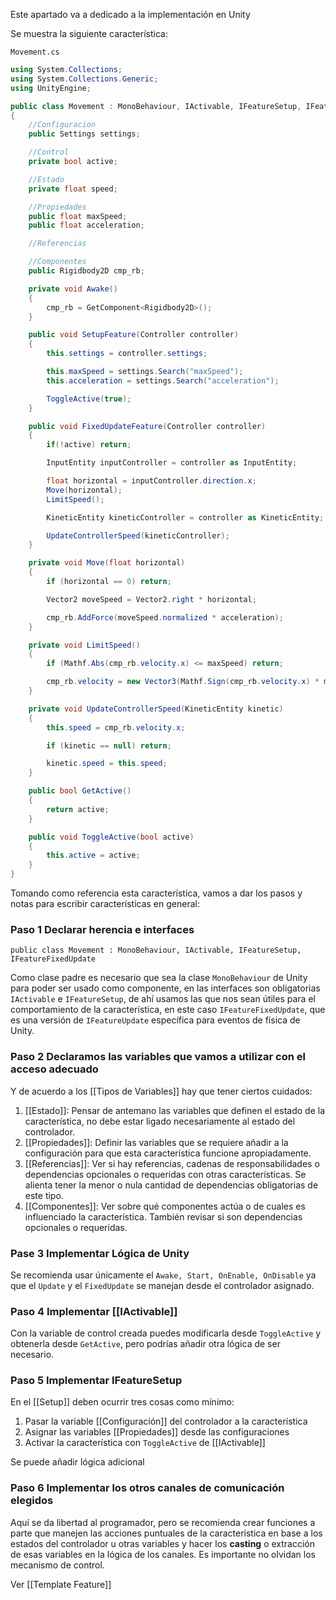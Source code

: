 Este apartado va a dedicado a la implementación en Unity

Se muestra la siguiente característica:

`Movement.cs`
```csharp
using System.Collections;
using System.Collections.Generic;
using UnityEngine;

public class Movement : MonoBehaviour, IActivable, IFeatureSetup, IFeatureFixedUpdate
{
    //Configuracion
    public Settings settings;

    //Control
    private bool active;

    //Estado
    private float speed;

    //Propiedades
    public float maxSpeed;
    public float acceleration;

    //Referencias

    //Componentes
    public Rigidbody2D cmp_rb;

    private void Awake()
    {
        cmp_rb = GetComponent<Rigidbody2D>();
    }

    public void SetupFeature(Controller controller)
    {
        this.settings = controller.settings;

        this.maxSpeed = settings.Search("maxSpeed");
        this.acceleration = settings.Search("acceleration");

        ToggleActive(true);
    }

    public void FixedUpdateFeature(Controller controller)
    {
        if(!active) return;

        InputEntity inputController = controller as InputEntity;

        float horizontal = inputController.direction.x;
        Move(horizontal);
        LimitSpeed();

        KineticEntity kineticController = controller as KineticEntity;

        UpdateControllerSpeed(kineticController);
    }

    private void Move(float horizontal)
    {
        if (horizontal == 0) return;

        Vector2 moveSpeed = Vector2.right * horizontal;

        cmp_rb.AddForce(moveSpeed.normalized * acceleration);
    }

    private void LimitSpeed()
    {
        if (Mathf.Abs(cmp_rb.velocity.x) <= maxSpeed) return;

        cmp_rb.velocity = new Vector3(Mathf.Sign(cmp_rb.velocity.x) * maxSpeed, cmp_rb.velocity.y);
    }

    private void UpdateControllerSpeed(KineticEntity kinetic)
    {
        this.speed = cmp_rb.velocity.x;

        if (kinetic == null) return;

        kinetic.speed = this.speed;
    }

    public bool GetActive()
    {
        return active;
    }

    public void ToggleActive(bool active)
    {
        this.active = active;
    }
}

```

Tomando como referencia esta característica, vamos a dar los pasos y notas para escribir características en general:

### Paso 1 Declarar herencia e interfaces

`public class Movement : MonoBehaviour, IActivable, IFeatureSetup, IFeatureFixedUpdate`

Como clase padre es necesario que sea la clase `MonoBehaviour` de Unity para poder ser usado como componente, en las interfaces son obligatorias `IActivable` e `IFeatureSetup`, de ahí usamos las que nos sean útiles para el comportamiento de la característica, en este caso `IFeatureFixedUpdate`, que es una versión de `IFeatureUpdate` específica para eventos de física de Unity.

### Paso 2 Declaramos las variables que vamos a utilizar con el acceso adecuado

Y de acuerdo a los [[Tipos de Variables]] hay que tener ciertos cuidados:
1. [[Estado]]: Pensar de antemano las variables que definen el estado de la característica, no debe estar ligado necesariamente al estado del controlador.
2. [[Propiedades]]: Definir las variables que se requiere añadir a la configuración para que esta característica funcione apropiadamente.
3. [[Referencias]]: Ver si hay referencias, cadenas de responsabilidades o dependencias opcionales o requeridas con otras características. Se alienta tener la menor o nula cantidad de dependencias obligatorias de este tipo.
4. [[Componentes]]: Ver sobre qué componentes actúa o de cuales es influenciado la característica. También revisar si son dependencias opcionales o requeridas.

### Pase 3 Implementar Lógica de Unity

Se recomienda usar únicamente el `Awake, Start, OnEnable, OnDisable` ya que el `Update` y el `FixedUpdate` se manejan desde el controlador asignado.

### Paso 4 Implementar [[IActivable]]

Con la variable de control creada puedes modificarla desde `ToggleActive` y obtenerla desde `GetActive`, pero podrías añadir otra lógica de ser necesario.

### Paso 5 Implementar IFeatureSetup

En el [[Setup]] deben ocurrir tres cosas como mínimo:
1. Pasar la variable [[Configuración]] del controlador a la característica
2. Asignar las variables [[Propiedades]] desde las configuraciones
3. Activar la característica con `ToggleActive` de [[IActivable]]

Se puede añadir lógica adicional

### Paso 6 Implementar los otros canales de comunicación elegidos

Aquí se da libertad al programador, pero se recomienda crear funciones a parte que manejen las acciones puntuales de la característica en base a los estados del controlador u otras variables y hacer los **casting** o extracción de esas variables en la lógica de los canales. Es importante no olvidan los mecanismo de control.


Ver [[Template Feature]]